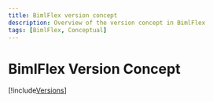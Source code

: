 ```yaml
---
title: BimlFlex version concept
description: Overview of the version concept in BimlFlex
tags: [BimlFlex, Conceptual]
---
```

# BimlFlex Version Concept

[!include[Versions](_incl-header-version.md)]
